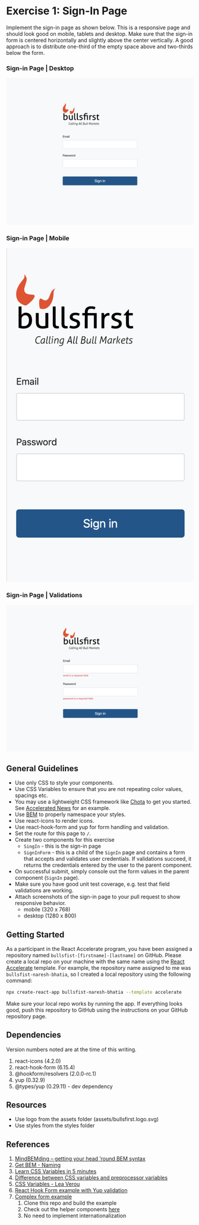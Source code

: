 # Exercise 1: Sign-In Page

Implement the sign-in page as shown below. This is a responsive page and should
look good on mobile, tablets and desktop. Make sure that the sign-in form is
centered horizontally and slightly above the center vertically. A good approach
is to distribute one-third of the empty space above and two-thirds below the
form.

### Sign-in Page | Desktop

![Sign-in Page Desktop](../visual-design/sign-in-desktop.png)

### Sign-in Page | Mobile

![Sign-in Page Mobile](../visual-design/sign-in-mobile.png)

### Sign-in Page | Validations

![Sign-in Page Validations](../visual-design/sign-in-validations.png)

## General Guidelines

- Use only CSS to style your components.
- Use CSS Variables to ensure that you are not repeating color values, spacings
  etc.
- You may use a lightweight CSS framework like
  [Chota](https://jenil.github.io/chota/) to get you started. See
  [Accelerated News](https://github.com/PublicisSapient/accelerated-news) for an
  example.
- Use [BEM](https://en.bem.info/) to properly namespace your styles.
- Use react-icons to render icons.
- Use react-hook-form and yup for form handling and validation.
- Set the route for this page to `/`.
- Create two components for this exercise
  - `SingIn` - this is the sign-in page
  - `SignInForm` - this is a child of the `SignIn` page and contains a form that
    accepts and validates user credentials. If validations succeed, it returns
    the credentials entered by the user to the parent component.
- On successful submit, simply console out the form values in the parent
  component (`SignIn` page).
- Make sure you have good unit test coverage, e.g. test that field validations
  are working.
- Attach screenshots of the sign-in page to your pull request to show responsive
  behavior.
  - mobile (320 x 768)
  - desktop (1280 x 800)

## Getting Started

As a participant in the React Accelerate program, you have been assigned a
repository named `bullsfist-[firstname]-[lastname]` on GitHub. Please create a
local repo on your machine with the same name using the
[React Accelerate](https://github.com/PublicisSapient/cra-template-accelerate)
template. For example, the repository name assigned to me was
`bullsfist-naresh-bhatia`, so I created a local repository using the following
command:

```sh
npx create-react-app bullsfist-naresh-bhatia --template accelerate
```

Make sure your local repo works by running the app. If everything looks good,
push this repository to GitHub using the instructions on your GitHub repository
page.

## Dependencies

Version numbers noted are at the time of this writing.

1. react-icons (4.2.0)
2. react-hook-form (6.15.4)
3. @hookform/resolvers (2.0.0-rc.1)
4. yup (0.32.9)
5. @types/yup (0.29.11) - dev dependency

## Resources

- Use logo from the assets folder (assets/bullsfirst.logo.svg)
- Use styles from the styles folder

## References

1. [MindBEMding – getting your head ’round BEM syntax](https://csswizardry.com/2013/01/mindbemding-getting-your-head-round-bem-syntax/)
2. [Get BEM - Naming](http://getbem.com/naming/)
3. [Learn CSS Variables in 5 minutes](https://www.freecodecamp.org/news/learn-css-variables-in-5-minutes-80cf63b4025d/)
4. [Difference between CSS variables and preprocessor variables](https://css-tricks.com/difference-between-types-of-css-variables/)
5. [CSS Variables - Lea Verou](https://www.youtube.com/watch?v=2an6-WVPuJU)
6. [React Hook Form example with Yup validation](https://react-hook-form.com/get-started/#SchemaValidation)
7. [Complex form example](https://github.com/nareshbhatia/form-examples)
   1. Clone this repo and build the example
   2. Check out the helper components
      [here](https://github.com/nareshbhatia/form-examples/tree/main/checkout-form-rhf/src/components/Form)
   3. No need to implement internationalization
